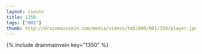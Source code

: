 ```yaml
--- 
layout: sieutv
title: 1350
tags: ["001"]
thumb: http://drainmainvein.com/media/videos/tmb/000/001/350/player.jpg
---
```

{% include drainmainvein key="1350" %} 
